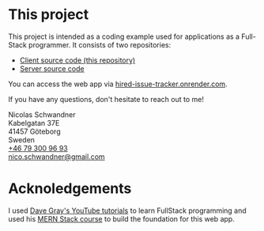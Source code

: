 # This project

This project is intended as a coding example used for applications as a Full-Stack programmer. It consists of two repositories:

- [Client source code (this repository)](https://github.com/Schmandi/HIRED-client)
- [Server source code](https://github.com/Schmandi/HIRED-server)

You can access the web app via [hired-issue-tracker.onrender.com](https://hired-issue-tracker.onrender.com/).

If you have any questions, don't hesitate to reach out to me!

Nicolas Schwandner  
Kabelgatan 37E  
41457 Göteborg  
Sweden  
[+46 79 300 96 93](tel:+46793009693)  
[nico.schwandner@gmail.com](mailto:nico.schwandner@gmail.com)

# Acknoledgements

I used [Dave Gray's YouTube tutorials](https://www.youtube.com/@DaveGrayTeachesCode/playlists) to learn FullStack programming and used his [MERN Stack course](https://www.youtube.com/watch?v=H-9l-gTq-C4&list=PL0Zuz27SZ-6P4dQUsoDatjEGpmBpcOW8V) to build the foundation for this web app.

